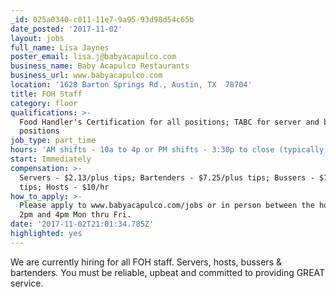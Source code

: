 ```yaml
---
_id: 025a0340-c011-11e7-9a95-93d98d54c65b
date_posted: '2017-11-02'
layout: jobs
full_name: Lisa Jaynes
poster_email: lisa.j@babyacapulco.com
business_name: Baby Acapulco Restaurants
business_url: www.babyacapulco.com
location: '1628 Barton Springs Rd., Austin, TX  78704'
title: FOH Staff
category: floor
qualifications: >-
  Food Handler's Certification for all positions; TABC for server and bartender
  positions
job_type: part_time
hours: 'AM shifts - 10a to 4p or PM shifts - 3:30p to close (typically 11p)'
start: Immediately
compensation: >-
  Servers - $2.13/plus tips; Bartenders - $7.25/plus tips; Bussers - $7.25/plus
  tips; Hosts - $10/hr
how_to_apply: >-
  Please apply to www.babyacapulco.com/jobs or in person between the hours of
  2pm and 4pm Mon thru Fri.
date: '2017-11-02T21:01:34.785Z'
highlighted: yes
---
```

We are currently hiring for all FOH staff.  Servers, hosts, bussers & bartenders.  You must be reliable, upbeat and committed to providing GREAT service.
